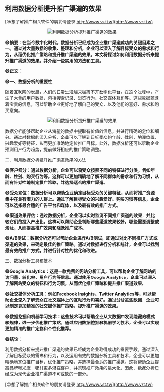 ## **利用数据分析提升推广渠道的效果**

[😍想了解推广相关软件的朋友请登录 http://www.vst.tw](http://www.vst.tw)

 <center><img src="https://vst.tw/MP4/tuiguang/png/3.png" alt="利用数据分析提升推广渠道的效果"></center>

**😄摘要：在当今数字化时代，数据分析已经成为企业推广渠道成功的关键因素之一。通过对大量数据的收集、整理和分析，企业可以深入了解目标受众的需求和行为，从而优化推广策略和提升推广渠道的效果。本文将探讨如何利用数据分析来提升推广渠道的效果，并介绍一些实用的方法和工具。**

**😄正文：**

**😄一、数据分析的重要性**

随着互联网的发展，人们的日常生活越来越离不开数字化平台。在这个过程中，产生了大量的用户数据，包括搜索记录、浏览行为、社交媒体互动等。这些数据蕴含着宝贵的信息，可以帮助企业更好地了解自己的受众，以及他们的喜好、需求和购买意向。

 <center><img src="https://vst.tw/MP4/tuiguang/png/6.png" alt="利用数据分析提升推广渠道的效果"></center>

数据分析能够帮助企业从海量的数据中提取有价值的信息，并进行精确的定位和细分。通过对数据的深入分析，企业可以了解到目标受众的年龄、性别、地理位置、兴趣爱好等特征，从而更加准确地定位推广目标。此外，数据分析还可以帮助企业预测用户行为趋势，提前做好相应的推广策略调整。

二、利用数据分析提升推广渠道效果的方法

**😄客户细分：通过数据分析，企业可以将受众按照不同的特征进行分类，例如年龄、性别、购买行为等。这样可以更加精确地了解不同群体的需求和行为习惯，从而有针对性地制定推广策略，并选择适合的推广渠道。**

**😄受众定位：数据分析可以帮助企业确定目标受众的关键特征，从而将推广资源集中在最有潜力的人群上。通过了解目标受众的兴趣爱好、购买习惯等信息，企业可以选择最合适的广告平台和媒体，以及最有效的推广方式。**

**😄渠道效果评估：通过数据分析，企业可以实时监测不同推广渠道的效果，并比较它们的投入产出比。这样可以帮助企业判断哪些渠道效果较好，哪些需要调整或淘汰，从而提高推广效果和降低推广成本。**

**😄A/B测试：数据分析还可以帮助企业进行A/B测试，即通过对比不同推广方式或渠道的效果，来确定最佳的推广策略。通过对数据进行分析和统计，企业可以找到最有效的推广方式，并进行针对性的优化和改进。**

三、数据分析工具和技术

**😄Google Analytics：这是一款免费的网站分析工具，可以帮助企业了解网站的访问量、转化率、用户行为等信息。通过使用Google Analytics，企业可以深入了解网站受众的特征和行为习惯，从而优化推广策略和提升推广渠道效果。**

**😄社交媒体分析工具：例如Facebook Insights、Twitter Analytics等，可以帮助企业深入了解受众在社交媒体上的互动行为和喜好。通过分析这些数据，企业可以制定更加精准的社交媒体推广策略，提升推广渠道的效果。**

**😄数据挖掘和机器学习技术：这些技术可以帮助企业从大数据中发现隐藏的模式和规律，进一步优化推广策略。通过应用数据挖掘和机器学习技术，企业可以实现更加精准的推广定位和个性化推荐。**

**😄结论：**

利用数据分析来提升推广渠道的效果已经成为企业取得成功的重要手段。通过深入了解目标受众的需求和行为，以及运用有效的数据分析工具和技术，企业可以更加精确地定位推广目标，优化推广策略，并选择最合适的推广渠道。这将帮助企业提高品牌曝光度、吸引更多潜在客户，并实现推广效果的最大化。因此，数据分析已经成为现代企业推广渠道不可或缺的一部分。

[😍想了解推广相关软件的朋友请登录 http://www.vst.tw](http://www.vst.tw)



